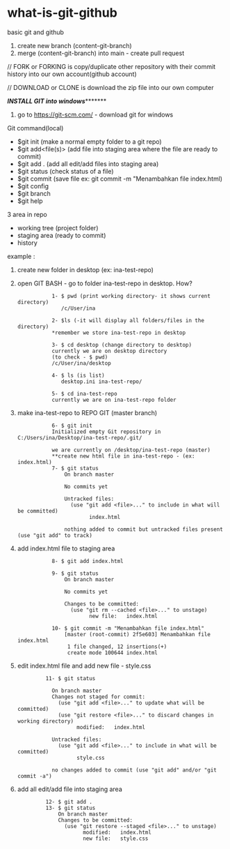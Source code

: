 # what-is-git-github
basic git and github

1. create new branch (content-git-branch)
2. merge (content-git-branch) into main - create pull request

// FORK or FORKING is copy/duplicate other repository with their commit history into our own account(github account)

// DOWNLOAD or CLONE is download the zip file into our own computer

*******INSTALL GIT into windows**************
1. go to https://git-scm.com/ - download git for windows

Git command(local)
- $git init (make a normal empty folder to a git repo)
- $git add<file(s)> (add file into staging area where the file are ready to commit) 
- $git add . (add all edit/add files into staging area)
- $git status (check status of a file)
- $git commit (save file ex: git commit -m "Menambahkan file index.html)
- $git config
- $git branch
- $git help

3 area in repo
- working tree (project folder)
- staging area (ready to commit)
- history        

example :
1. create new folder in desktop (ex: ina-test-repo)
2. open GIT BASH - go to folder ina-test-repo in desktop.
How?
                  
                  1- $ pwd (print working directory- it shows current directory)
                     /c/User/ina
                     
                  2- $ls (-it will display all folders/files in the directory)
                  *remember we store ina-test-repo in desktop
                  
                  3- $ cd desktop (change directory to desktop)
                  currently we are on desktop directory
                  (to check - $ pwd)
                  /c/User/ina/desktop
                  
                  4- $ ls (is list)
                     desktop.ini ina-test-repo/
                     
                  5- $ cd ina-test-repo
                  currently we are on ina-test-repo folder
                  
3. make ina-test-repo to REPO GIT (master branch)
                  
                  6- $ git init
                  Initialized empty Git repository in C:/Users/ina/Desktop/ina-test-repo/.git/
                  
                  we are currently on /desktop/ina-test-repo (master)
                  **create new html file in ina-test-repo - (ex: index.html)
                  7- $ git status 
                      On branch master

                      No commits yet

                      Untracked files:
                        (use "git add <file>..." to include in what will be committed)
                              index.html

                      nothing added to commit but untracked files present (use "git add" to track)

4. add index.html file to staging area

                  8- $ git add index.html
                  
                  9- $ git status
                      On branch master

                      No commits yet

                      Changes to be committed:
                        (use "git rm --cached <file>..." to unstage)
                              new file:   index.html
                              
                  10- $ git commit -m "Menambahkan file index.html"
                      [master (root-commit) 2f5e603] Menambahkan file index.html
                       1 file changed, 12 insertions(+)
                       create mode 100644 index.html
                       
5. edit index.html file and add new file - style.css
                
                11- $ git status
                
                  On branch master
                  Changes not staged for commit:
                    (use "git add <file>..." to update what will be committed)
                    (use "git restore <file>..." to discard changes in working directory)
                          modified:   index.html

                  Untracked files:
                    (use "git add <file>..." to include in what will be committed)
                          style.css

                  no changes added to commit (use "git add" and/or "git commit -a")
                  
6. add all edit/add file into staging area
      
                12- $ git add .
                13- $ git status
                    On branch master
                    Changes to be committed:
                      (use "git restore --staged <file>..." to unstage)
                            modified:   index.html
                            new file:   style.css
